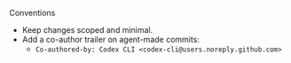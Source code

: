 Conventions

- Keep changes scoped and minimal.
- Add a co-author trailer on agent-made commits:
  - `Co-authored-by: Codex CLI <codex-cli@users.noreply.github.com>`
